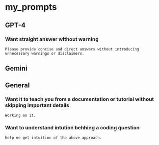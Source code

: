 # my_prompts

## GPT-4
### Want straight answer without warning
```Please provide concise and direct answers without introducing unnecessary warnings or disclaimers.```

## Gemini

## General
### Want it to teach you from a documentation or tutorial without skipping important details
```
Working on it.
```

### Want to understand intution behhing a coding question
```help me get intuition of the above approach.```
